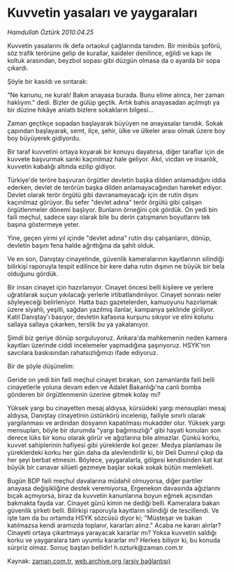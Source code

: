# Kuvvetin yasaları ve yaygaraları

*Hamdullah Öztürk 2010.04.25*

<td class="columnist-detail">
<p>Kuvvetin yasalarını ilk defa ortaokul çağlarında tanıdım. Bir minibüs şoförü, söz trafik terörüne gelip de kurallar, kaideler denilince, eğildi ve kapı ile koltuk arasından, beyzbol sopası gibi düzgün olmasa da o ayarda bir sopa çıkardı.</p>
<p>
<div id="haberMetinDiv">
<p>Şöyle bir kasıldı ve sırıtarak:
<p>"Ne kanunu, ne kuralı! Bakın anayasa burada. Bunu elime alınca, her zaman haklıyım." dedi. Bizler de gülüp geçtik. Artık bahis anayasadan açılmıştı ya bir düzine hikâye anlattı bizlere sokakların bilgesi...
<p>Zaman geçtikçe sopadan başlayarak büyüyen ne anayasalar tanıdık. Sokak çapından başlayarak, semt, ilçe, şehir, ülke ve ülkeler arası olmak üzere boy boy büyüyerek gidiyordu.
<p>Bir taraf kuvvetini ortaya koyarak bir konuyu dayatırsa, diğer taraflar için de kuvvete başvurmak sanki kaçınılmaz hale geliyor. Akıl, vicdan ve insanlık, kuvvetin kabalığı altında ezilip gidiyor.
<p>Türkiye'de teröre başvuran örgütler devletin başka dilden anlamadığını iddia ederken, devlet de terörün başka dilden anlamayacağından hareket ediyor. Devlet olarak terör örgütü gibi davranamayacağı için de rutin dışını kaçınılmaz görüyor. Bu sefer "devlet adına" terör örgütü gibi çalışan örgütlenmeler dönemi başlıyor. Bunların örneğini çok gördük. On yedi bin faili meçhul, sadece sayı olarak bile bu derin çatışmanın boyutlarını tek başına göstermeye yeter.
<p>Yine, geçen yirmi yıl içinde "devlet adına" rutin dışı çalışanların, dönüp, devletin başını fena halde ağrıttığına da şahit olduk.
<p>Ve en son, Danıştay cinayetinde, güvenlik kameralarının kayıtlarının silindiği bilirkişi raporuyla tespit edilince bir kere daha rutin dışının ne büyük bir bela olduğunu gördük.
<p>Bir insan cinayet için hazırlanıyor. Cinayet öncesi belli kişilere ve yerlere uğratılarak suçun yıkılacağı yerlerle irtibatlandırılıyor. Cinayet sonrası neler söyleyeceği belirleniyor. Hatta bazı gazetelerden, kamuoyunu hazırlamak üzere siyahlı, yeşilli, sağdan yazılmış ilanlar, kampanya şeklinde giriliyor. Katil Danıştay'ı basıyor; devletin kafasına kurşunu sıkıyor ve elini kolunu sallaya sallaya çıkarken, terslik bu ya yakalanıyor.
<p>Şimdi biz geriye dönüp sorguluyoruz. Ankara'da mahkemenin neden kamera kayıtları üzerinde ciddi incelemeler yapmadığına şaşırıyoruz. HSYK'nın savcılara baskısından rahatsızlığımızı ifade ediyoruz.
<p>Bir de şöyle düşünelim:
<p>Geride on yedi bin faili meçhul cinayet bırakan, son zamanlarda faili belli cinayetlerle yoluna devam eden ve Adalet Bakanlığı'na canlı bomba gönderen bir örgütlenmenin üzerine gitmek kolay mı?
<p> Yüksek yargı bu cinayetten mesaj aldıysa, kürsüdeki yargı mensupları mesaj aldıysa, Danıştay cinayetinin üstünkörü incelenip, failiyle sınırlı olarak yargılanması ve ardından dosyanın kapatılması mukadder olur. Yüksek yargı mensupları, böyle bir durumda "yargı bağımsızlığı" gibi hayati konuları son derece lüks bir konu olarak görür ve ağızlarına bile almazlar. Çünkü korku, kuvvet sahiplerinin hafiyesi gibi yüreklerde kol gezer. Medya planlaması ile yüreklerdeki korku her gün daha da alevlendirilir ki, bir Deli Dumrul çıkıp da her şeyi berbat etmesin. Böylece, yaygaralarla, gölgesi kendisinden kat kat büyük bir canavar silüeti gezmeye başlar sokak sokak bütün memleketi.
<p>Bugün BDP faili meçhul davalarına müdahil olmuyorsa, diğer partiler anayasa değişikliğine destek veremiyorsa, Ergenekon davasında ağızlarını bıçak açmıyorsa, biraz da kuvvetin kanunlarına boyun eğmek açısından bakmakta fayda var. Cinayet günü kimin ne dediği belli. Kameralara bakan güvenlik şirketi belli. Bilirkişi raporuyla kayıtların silindiği de tescillendi. Ve işte tam da bu ortamda HSYK sözcüsü diyor ki; "Müsteşar ve bakan katılmazsa kendi aramızda toplanır, kararları alırız." Acaba ne kararı alırlar? Cinayeti ortaya çıkartmaya yarayacak kararlar mı? Yoksa kuvvetin saldığı korku ve yaygaralara tam uyumlu kararlar mı? Herkes biliyor ki, bu konuda sürpriz olmaz. Sonuç baştan bellidir! h.ozturk@zaman.com.tr</p></p></p></p></p></p></p></p></p></p></p></p></p></div>
</p>
<a href="http://web.archive.org/web/20110106180905/mailto:h.ozturk@zaman.com.tr">
</a></td>

Kaynak: [zaman.com.tr](http://zaman.com.tr/yazar.do?yazino=976794), [web.archive.org (arşiv bağlantısı)](http://web.archive.org/web/20110106180905/http://www.zaman.com.tr/yazar.do?yazino=976794)
